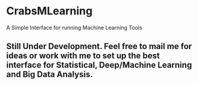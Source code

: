 # CrabsMLearning
A Simple Interface for running Machine Learning Tools

## Still Under Development. Feel free to mail me for ideas or work with me to set up the best interface for Statistical, Deep/Machine Learning and Big Data Analysis.
